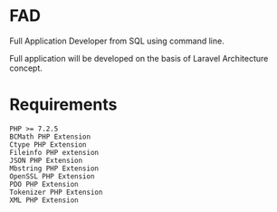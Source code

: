 # FAD
Full Application Developer from SQL using command line.

Full application will be developed on the basis of Laravel Architecture concept.

# Requirements
	PHP >= 7.2.5
	BCMath PHP Extension
	Ctype PHP Extension
	Fileinfo PHP extension
	JSON PHP Extension
	Mbstring PHP Extension
	OpenSSL PHP Extension
	PDO PHP Extension
	Tokenizer PHP Extension
	XML PHP Extension

